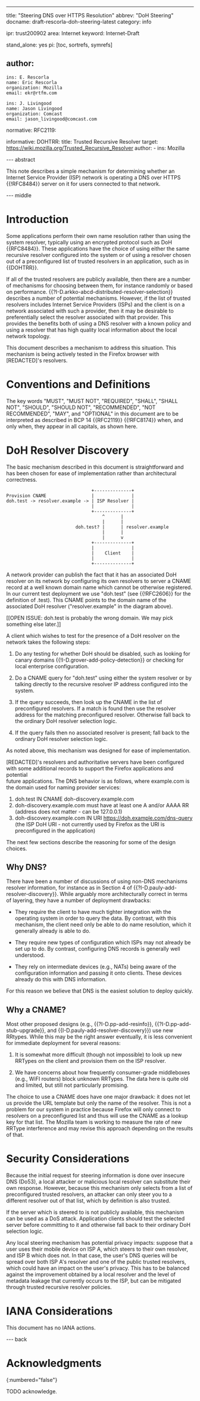 ---
title: "Steering DNS over HTTPS Resolution"
abbrev: "DoH Steering"
docname: draft-rescorla-doh-steering-latest
category: info

ipr: trust200902
area: Internet
keyword: Internet-Draft

stand_alone: yes
pi: [toc, sortrefs, symrefs]

author:
 -
    ins: E. Rescorla
    name: Eric Rescorla
    organization: Mozilla
    email: ekr@rtfm.com
    
    ins: J. Livingood
    name: Jason Livingood
    organization: Comcast
    email: jason_livingood@comcast.com

normative:
  RFC2119:

informative:
    DOHTRR:
        title: Trusted Recursive Resolver
        target: https://wiki.mozilla.org/Trusted_Recursive_Resolver
        author:
            - ins: Mozilla


--- abstract

This note describes a simple mechanism for determining whether an Internet Service
Provider (ISP) network is operating a DNS over HTTPS {{!RFC8484}} server on it for users 
connected to that network.


--- middle

# Introduction

Some applications perform their own name resolution rather than using
the system resolver, typically using an encrypted protocol such as DoH
{{RFC8484}}. These applications have the choice of using either the
same recursive resolver configured into the system or of using a
resolver chosen out of a preconfigured list of trusted resolvers in 
an application, such as in {{DOHTRR}}.

If all of the trusted resolvers are publicly available, then there
are a number of mechanisms for choosing between them, for instance
randomly or based on performance. {{?I-D.arkko-abcd-distributed-resolver-selection}}
describes a number of potential mechanisms. However, if the
list of trusted resolvers includes Internet Service Providers (ISPs)
and the client is on a network associated with such a provider,
then it may be desirable to preferentially select the resolver
associated with that provider. This provides the benefits both
of using a DNS resolver with a known policy and using a resolver
that has high quality local information about the local network
topology.

This document describes a mechanism to address this situation.
This mechanism is being actively tested in the Firefox browser
with \[REDACTED]'s resolvers.


# Conventions and Definitions

The key words "MUST", "MUST NOT", "REQUIRED", "SHALL", "SHALL NOT", "SHOULD",
"SHOULD NOT", "RECOMMENDED", "NOT RECOMMENDED", "MAY", and "OPTIONAL" in this
document are to be interpreted as described in BCP 14 {{RFC2119}} {{!RFC8174}}
when, and only when, they appear in all capitals, as shown here.

# DoH Resolver Discovery

The basic mechanism described in this document is straightforward and has
been chosen for ease of implementation rather than architectural correctness.

~~~~
                                +--------------+
Provision CNAME                 |              |
doh.test -> resolver.example -> | ISP Resolver |
                                |              |
                                +--------------+
                                    ^      |
                                    |      |
                          doh.test? |      | resolver.example
                                    |      |
                                    |      v
                                +--------------+
                                |              |
                                |    Client    |
                                |              |
                                +--------------+
~~~~


A network provider can publish the fact that it has an associated DoH
resolver on its network by configuring its own resolvers to server a
CNAME record at a well known domain name which cannot be otherwise
registered. In our current test deployment we use "doh.test" (see
{{!RFC2606}} for the definition of .test). This CNAME points to the
domain name of the associated DoH resolver ("resolver.example" in the
diagram above).

\[\[OPEN ISSUE: doh.test is probably the wrong domain. We may pick
something else later.]]

A client which wishes to test for the presence of a DoH resolver on
the network takes the following steps:

1. Do any testing for whether DoH should be disabled, such as looking
   for canary domains {{!I-D.grover-add-policy-detection}} or checking for
   local enterprise configuration.

2. Do a CNAME query for "doh.test" using either the system resolver
   or by talking directly to the recursive resolver IP address configured
   into the system.

3. If the query succeeds, then look up the CNAME in the list of
   preconfigured resolvers. If a match is found then use the
   resolver address for the matching preconfigured resolver. Otherwise
   fall back to the ordinary DoH resolver selection logic.

4. If the query fails then no associated resolver is present;
   fall back to the ordinary DoH resolver selection logic.

As noted above, this mechanism was designed for ease of implementation.

\[REDACTED]'s resolvers and authoritative servers have been configured 
with some additional records to support the Firefox applications and potential  
future applications. The DNS behavior is as follows, where example.com is the 
domain used for naming provider services:
1. doh.test IN CNAME doh-discovery.example.com
2. doh-discovery.example.com must have at least one A and/or AAAA RR (address does not matter - can be 127.0.0.1)
3. doh-discovery.example.com IN URI https://doh.example.com/dns-query (the ISP DoH URI - not currently used by Firefox as the URI is preconfigured in the application)

The next few sections describe the reasoning for some of the design
choices.

## Why DNS?

There have been a number of discussions of using non-DNS mechanisms
resolver information, for instance as in Section 4 of
{{?I-D.pauly-add-resolver-discovery}}. While arguably more
architecturally correct in terms of layering, they have a number of
deployment drawbacks:

- They require the client to have much tighter integration with the
  operating system in order to query the data. By contrast, with
  this mechanism, the client need only be able to do name resolution,
  which it generally already is able to do.

- They require new types of configuration which ISPs may not already
  be set up to do. By contrast, configuring DNS records is generally
  well understood.

- They rely on intermediate devices (e.g., NATs) being aware of the
  configuration information and passing it onto clients. These
  devices already do this with DNS information.

For this reason we believe that DNS is the easiest solution to deploy
quickly.


## Why a CNAME?

Most other proposed designs (e.g., {{?I-D.pp-add-resinfo}},
{{?I-D.pp-add-stub-upgrade}}, and
{{I-D.pauly-add-resolver-discovery}}) use new RRtypes. While this may
be the right answer eventually, it is less convenient for immediate
deployment for several reasons:

1. It is somewhat more difficult (though not impossible) to look up
new RRTypes on the client and provision them on the ISP resolver.

2. We have concerns about how frequently consumer-grade middleboxes
(e.g., WiFI routers) block unknown RRTypes. The data here is quite
old and limited, but still not particularly promising.

The choice to use a CNAME does have one major drawback: it does
not let us provide the URL template but only the name of the resolver.
This is not a problem for our system in practice because Firefox will
only connect to resolvers on a preconfigured list and thus
will use the CNAME as a lookup key for that list. The Mozilla team is working
to measure the rate of new RRType interference and may revise
this approach depending on the results of that.


# Security Considerations

Because the initial request for steering information is done over
insecure DNS (Do53), a local attacker or malicious local resolver can
substitute their own response. However, because this mechanism only
selects from a list of preconfigured trusted resolvers, an attacker can only
steer you to a different resolver out of that list, which by
definition is also trusted. 

If the server which is steered to is not
publicly available, this mechanism can be used as a DoS
attack. Application clients should test the selected server before committing to
it and otherwise fall back to their ordinary DoH selection logic.

Any local steering mechanism has potential privacy impacts: suppose
that a user uses their mobile device on ISP A, which steers to their
own resolver, and ISP B which does not.  In that case, the user's
DNS queries will be spread over both ISP A's resolver and one of
the public trusted resolvers, which could have an impact on the user's
privacy. This has to be balanced against the improvement obtained by a
local resolver and the level of metadata leakage that currently occurs
to the ISP, but can be mitigated through trusted recursive resolver 
policies.


# IANA Considerations

This document has no IANA actions.



--- back

# Acknowledgments
{:numbered="false"}

TODO acknowledge.
